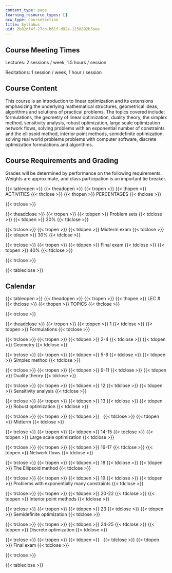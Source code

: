 ```yaml
---
content_type: page
learning_resource_types: []
ocw_type: CourseSection
title: Syllabus
uid: 2b02df4f-27cb-b61f-d92a-1258892b3aea
---
```


Course Meeting Times
--------------------

Lectures: 2 sessions / week, 1.5 hours / session

Recitations: 1 session / week, 1 hour / session

Course Content
--------------

This course is an introduction to linear optimization and its extensions emphasizing the underlying mathematical structures, geometrical ideas, algorithms and solutions of practical problems. The topics covered include: formulations, the geometry of linear optimization, duality theory, the simplex method, sensitivity analysis, robust optimization, large scale optimization network flows, solving problems with an exponential number of constraints and the ellipsoid method, interior point methods, semidefinite optimization, solving real world problems problems with computer software, discrete optimization formulations and algorithms.

Course Requirements and Grading
-------------------------------

Grades will be determined by performance on the following requirements. Weights are approximate, and class participation is an important tie breaker.

{{< tableopen >}}
{{< theadopen >}}
{{< tropen >}}
{{< thopen >}}
ACTIVITIES
{{< thclose >}}
{{< thopen >}}
PERCENTAGES
{{< thclose >}}

{{< trclose >}}

{{< theadclose >}}
{{< tropen >}}
{{< tdopen >}}
Problem sets
{{< tdclose >}}
{{< tdopen >}}
30%
{{< tdclose >}}

{{< trclose >}}
{{< tropen >}}
{{< tdopen >}}
Midterm exam
{{< tdclose >}}
{{< tdopen >}}
30%
{{< tdclose >}}

{{< trclose >}}
{{< tropen >}}
{{< tdopen >}}
Final exam
{{< tdclose >}}
{{< tdopen >}}
40%
{{< tdclose >}}

{{< trclose >}}

{{< tableclose >}}

Calendar
--------

{{< tableopen >}}
{{< theadopen >}}
{{< tropen >}}
{{< thopen >}}
LEC #
{{< thclose >}}
{{< thopen >}}
TOPICS
{{< thclose >}}

{{< trclose >}}

{{< theadclose >}}
{{< tropen >}}
{{< tdopen >}}
1
{{< tdclose >}}
{{< tdopen >}}
Formulations
{{< tdclose >}}

{{< trclose >}}
{{< tropen >}}
{{< tdopen >}}
2-4
{{< tdclose >}}
{{< tdopen >}}
Geometry
{{< tdclose >}}

{{< trclose >}}
{{< tropen >}}
{{< tdopen >}}
5-8
{{< tdclose >}}
{{< tdopen >}}
Simplex method
{{< tdclose >}}

{{< trclose >}}
{{< tropen >}}
{{< tdopen >}}
9-11
{{< tdclose >}}
{{< tdopen >}}
Duality theory
{{< tdclose >}}

{{< trclose >}}
{{< tropen >}}
{{< tdopen >}}
12
{{< tdclose >}}
{{< tdopen >}}
Sensitivity analysis
{{< tdclose >}}

{{< trclose >}}
{{< tropen >}}
{{< tdopen >}}
13
{{< tdclose >}}
{{< tdopen >}}
Robust optimization
{{< tdclose >}}

{{< trclose >}}
{{< tropen >}}
{{< tdopen >}}
 
{{< tdclose >}}
{{< tdopen >}}
Midterm
{{< tdclose >}}

{{< trclose >}}
{{< tropen >}}
{{< tdopen >}}
14-15
{{< tdclose >}}
{{< tdopen >}}
Large scale optimization
{{< tdclose >}}

{{< trclose >}}
{{< tropen >}}
{{< tdopen >}}
16-17
{{< tdclose >}}
{{< tdopen >}}
Network flows
{{< tdclose >}}

{{< trclose >}}
{{< tropen >}}
{{< tdopen >}}
18
{{< tdclose >}}
{{< tdopen >}}
The Ellipsoid method
{{< tdclose >}}

{{< trclose >}}
{{< tropen >}}
{{< tdopen >}}
19
{{< tdclose >}}
{{< tdopen >}}
Problems with exponentially many constraints
{{< tdclose >}}

{{< trclose >}}
{{< tropen >}}
{{< tdopen >}}
20-22
{{< tdclose >}}
{{< tdopen >}}
Interior point methods
{{< tdclose >}}

{{< trclose >}}
{{< tropen >}}
{{< tdopen >}}
23
{{< tdclose >}}
{{< tdopen >}}
Semidefinite optimization
{{< tdclose >}}

{{< trclose >}}
{{< tropen >}}
{{< tdopen >}}
24-25
{{< tdclose >}}
{{< tdopen >}}
Discrete optimization
{{< tdclose >}}

{{< trclose >}}
{{< tropen >}}
{{< tdopen >}}
 
{{< tdclose >}}
{{< tdopen >}}
Final exam
{{< tdclose >}}

{{< trclose >}}

{{< tableclose >}}